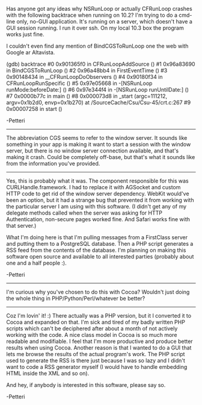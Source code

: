 Has anyone got any ideas why NSRunLoop or actually CFRunLoop crashes with the following backtrace when running on 10.2? I'm trying to do a cmd-line only, no-GUI application. It's running on a server, which doesn't have a GUI session running. I run it over ssh. On my local 10.3 box the program works just fine.

I couldn't even find any mention of BindCGSToRunLoop one the web with Google ar Altavista.

    
(gdb) backtrace 
#0  0x901365f0 in CFRunLoopAddSource ()
#1  0x96a83690 in BindCGSToRunLoop ()
#2  0x96a48bb4 in FirstEventTime ()
#3  0x90148434 in __CFRunLoopDoObservers ()
#4  0x90180f34 in CFRunLoopRunSpecific ()
#5  0x97e05668 in -[NSRunLoop runMode:beforeDate:] ()
#6  0x97e344f4 in -[NSRunLoop runUntilDate:] ()
#7  0x0000b77c in main ()
#8  0x000073d8 in _start (argc=111212, argv=0x1b2d0, envp=0x1b270) at /SourceCache/Csu/Csu-45/crt.c:267
#9  0x00007258 in start ()


-Petteri

----

The abbreviation CGS seems to refer to the window server. It sounds like something in your app is making it want to start a session with the window server, but there is no window server connection available, and that's making it crash. Could be completely off-base, but that's what it sounds like from the information you've provided.

----

Yes, this is probably what it was. The component responsible for this was CURLHandle.framework. I had to replace it with AGSocket and custom HTTP code to get rid of the window server dependency. WebKit would've been an option, but it had a strange bug that prevented it from working with the particular server I am using with this software. (I didn't get any of my delegate methods called when the server was asking for HTTP Authentication, non-secure pages worked fine. And Safari works fine with that server.)

What I'm doing here is that I'm pulling messages from a FirstClass server and putting them to a PostgreSQL database. Then a PHP script generates a RSS feed from the contents of the database. I'm planning on making this software open source and available to all interested parties (probably about one and a half people :).

-Petteri

----

I'm curious why you've chosen to do this with Cocoa? Wouldn't just doing the whole thing in PHP/Python/Perl/whatever be better?

----

Coz I'm lovin' it! :) There actually was a PHP version, but it I converted it to Cocoa and expanded on that. I'm sick and tired of my badly written PHP scripts which can't be deciphered after about a month of not actively working with the code. A nice class model in Cocoa is so much more readable and modifiable. I feel that I'm more productive and produce better results when using Cocoa. Another reason is that I wanted to do a GUI that lets me browse the results of the actual program's work. The PHP script used to generate the RSS is there just because I was so lazy and I didn't want to code a RSS generator myself (I would have to handle embedding HTML inside the XML and so on).

And hey, if anybody is interested in this software, please say so.

-Petteri
